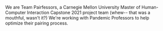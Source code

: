 We are Team Pairfessors, a Carnegie Mellon University Master of Human-Computer Interaction Capstone 2021 project team (whew-- that was a mouthful, wasn't it?) We're working with Pandemic Professors to help optimize their pairing process.